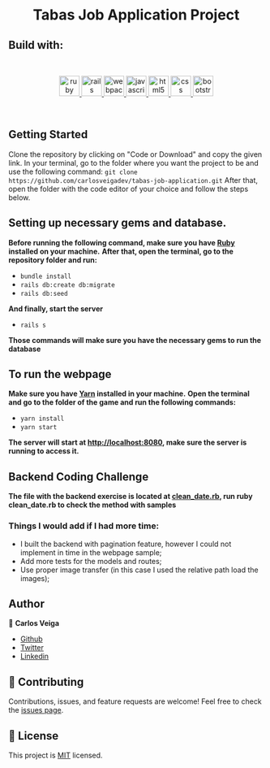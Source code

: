 
<h1 align="center">Tabas Job Application Project </h1>

## **Build with**:
</br>
<p align="center">
  <a href="https://www.ruby-lang.org/en/" target="_blank"> <img src="https://www.vectorlogo.zone/logos/ruby-lang/ruby-lang-icon.svg" alt="ruby" width="40" height="40"/> </a> 
  <a href="https://rubyonrails.org" target="_blank"> <img src="https://upload.wikimedia.org/wikipedia/commons/c/c3/Ruby_on_Rails_logo.svg" alt="rails" width="40" height="40"/> </a>  
   <a href="https://webpack.js.org" target="_blank"> <img src="https://www.vectorlogo.zone/logos/js_webpack/js_webpack-icon.svg" alt="webpack" width="40" height="40"/> </a>
   <a href="https://developer.mozilla.org/en-US/docs/Web/JavaScript" target="_blank"> <img src="https://www.vectorlogo.zone/logos/javascript/javascript-icon.svg" alt="javascript" width="40" height="40"/> </a> 
  <a href="https://www.w3.org/html/" target="_blank"> <img src="https://www.vectorlogo.zone/logos/w3_html5/w3_html5-icon.svg" alt="html5" width="40" height="40"/> </a>
  <a href="https://developer.mozilla.org/en-US/docs/Web/CSS" target="_blank"> <img src="https://www.vectorlogo.zone/logos/netlifyapp_watercss/netlifyapp_watercss-icon.svg" alt="css" width="40" height="40"/> </a>   
  <a href="https://getbootstrap.com" target="_blank"> <img src="https://www.vectorlogo.zone/logos/getbootstrap/getbootstrap-icon.svg" alt="bootstrap" width="40" height="40"/> </a> 
<p/>
</br>

## **Getting Started**
 
Clone the repository by clicking on "Code or Download" and copy the given link. In your terminal, go to the folder where you want the project to be and use the following command:
`git clone https://github.com/carlosveigadev/tabas-job-application.git`
After that, open the folder with the code editor of your choice and follow the steps below.

## Setting up necessary gems and database.
**Before running the following command, make sure you have [Ruby](https://www.ruby-lang.org/pt/downloads/) installed on your machine.**
**After that, open the terminal, go to the repository folder and run:**
* `bundle install`
* `rails db:create db:migrate`
* `rails db:seed`

**And finally, start the server**
* `rails s`

**Those commands will make sure you have the necessary gems to run the database**

## **To run the webpage**
**Make sure you have [Yarn](https://yarnpkg.com/) installed in your machine.**
**Open the terminal and go to the folder of the game and run the following commands:** <br>
* `yarn install` <br>
* `yarn start` <br>

**The server will start at [http://localhost:8080](http://localhost:8080), make sure the server is running to access it.**


## **Backend Coding Challenge**
**The file with the backend exercise is located at [clean_date.rb](clean_date.rb), run ruby clean_date.rb to check the method with samples**

### **Things I would add if I had more time:**
* I built the backend with pagination feature, however I could not implement in time in the webpage sample;
* Add more tests for the models and routes;
* Use proper image transfer (in this case I used the relative path load the images);
 
## **Author**
👤 **Carlos Veiga**
- [Github](https://github.com/wrakc)
- [Twitter](https://twitter.com/carlosveig)
- [Linkedin](https://linkedin.com/chveiga)
## 🤝 **Contributing**
Contributions, issues, and feature requests are welcome!
Feel free to check the [issues page](https://github.com/carlosveigadev/find-my-wod-frontend/issues).

## 📝 **License**
This project is [MIT](LICENSE) licensed.



